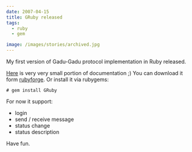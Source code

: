 ```yaml
---
date: 2007-04-15
title: GRuby released
tags:
  - ruby
  - gem

image: /images/stories/archived.jpg
---
```


My first version of Gadu-Gadu protocol implementation in Ruby released.

[Here](http://gruby.rubyforge.org/) is very very small portion of documentation ;)
You can download it form [rubyforge](http://rubyforge.org/projects/Gruby).
Or install it via rubygems:

`# gem install GRuby`

For now it support:

- login
- send / receive message
- status change
- status description

Have fun.
